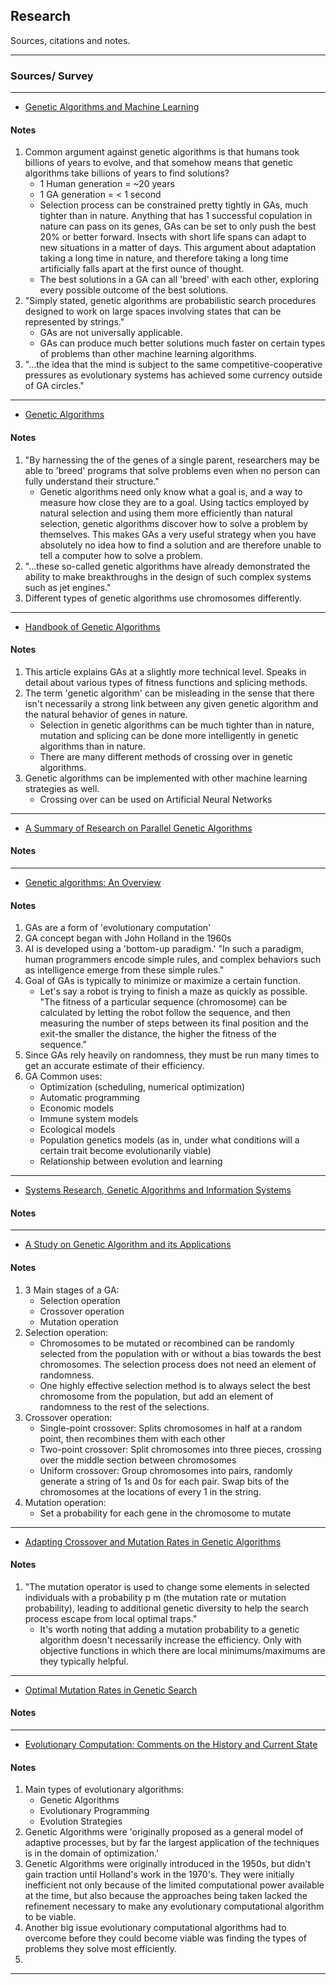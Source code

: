 ## Research

Sources, citations and notes.
___


### Sources/ Survey
___
* [Genetic Algorithms and Machine Learning](https://link.springer.com/content/pdf/10.1023%2FA%3A1022602019183.pdf)
#### Notes
1. Common argument against genetic algorithms is that humans took billions of years to evolve, and that somehow means that genetic algorithms take billions of years to find solutions?
    * 1 Human generation = ~20 years
    * 1 GA generation = < 1 second
    * Selection process can be constrained pretty tightly in GAs, much tighter than in nature. Anything that has 1 successful copulation in nature can pass on its genes, GAs can be set to only push the best 20% or better forward. Insects with short life spans can adapt to new situations in a matter of days. This argument about adaptation taking a long time in nature, and therefore taking a long time artificially falls apart at the first ounce of thought.
    * The best solutions in a GA can all 'breed' with each other, exploring every possible outcome of the best solutions.
2. "Simply stated, genetic algorithms are probabilistic search procedures designed to work on large spaces involving states that can be represented by strings."
    * GAs are not universally applicable.
    * GAs can produce much better solutions much faster on certain types of problems than other machine learning algorithms.
3. "...the idea that the mind is subject to the same competitive-cooperative pressures as evolutionary systems has achieved some currency outside of GA circles."
___
* [Genetic Algorithms](https://www.jstor.org/stable/pdf/24939139.pdf?refreqid=excelsior%3A7b79ef68affedd67375ee74ef85c5ed3)
#### Notes
1. "By harnessing the of the genes of a single parent, researchers may be able to 'breed' programs that
solve problems even when no person can fully understand their structure."
    * Genetic algorithms need only know what a goal is, and a way to measure how close they are to a goal. Using tactics employed by natural selection and using them more efficiently than natural selection, genetic algorithms discover how to solve a problem by themselves. This makes GAs  a very useful strategy when you have absolutely no idea how to find a solution and are therefore unable to tell a computer how to solve a problem.
2. "...these so-called genetic algorithms have already demonstrated the ability to make breakthroughs in the design of such complex systems such as jet engines."
3. Different types of genetic algorithms use chromosomes differently.
___
* [Handbook of Genetic Algorithms](https://pdf.sciencedirectassets.com/271585/1-s2.0-S0004370200X00409/1-s2.0-S0004370298000162/main.pdf?x-amz-security-token=AgoJb3JpZ2luX2VjEJH%2F%2F%2F%2F%2F%2F%2F%2F%2F%2FwEaCXVzLWVhc3QtMSJIMEYCIQDpzPbx4LEra4y6iA5UCzm%2BI0m4Fr3XOaec%2Bdq7cDl9cAIhAMaFRwHAv2ujEA6RZiAp%2BvGV2cFG5CcC3sVG79eNppLEKtoDCHkQAhoMMDU5MDAzNTQ2ODY1IgzvFdJnUwUixqpGc50qtwNJd1Pv1REKQtXoNrSCI474QjYP0dY4gRHmaESnnNdsQxBx0xYgc3uPz3EmH18Y3tMK11zC88uQEktwcg%2FYw6R5GVcJcknNcGI%2Bh1Ml7zfZwo9L7NZVWjGQ7DH4hHiMHbEmnamWDeV6XrcjcxD5F5Fg2vjjh0He1Qw5PPWlMYxNgBvGzmoG1rdfB032NcBCZuQUpTwZB1vHZJbeHnqFG9q5vxgLzYIA%2Fqfpte%2FLIUkDRIwVEhSjSb8OBFZZSYdP%2BI0tQjXfGOX18oTHXtE5ODEOV8QtvANsKS%2BK%2FQI2hYEPQTMwD7G7gM1AN8mHLse1bLgMlJJVlDvxjuPF1viNtTu22bX2PsYgKVOfaUlzB96Mhs1oY7y%2FLtLBaCb192nUURMBgEiDr%2B346nRFDQokiGHYYv%2FXIE7uopqj%2F%2BpQ5WQ3c3BNWcwldXCeWKjnOQz3VzCXYMdrtznkM75DjZ4H1P%2BkOHhiXSrpvnuTHFyomVV9i4kfUJmVMaodrzldYf4MOkP3vWwLSULk32JQuSIXLSI75dr53Vj6CoJU8qTPG71SOsfS%2B3%2BMmTisaXWcxalsk8ysZ473WBRxMNnroeYFOrMBLhjtL2qqa7wMmYiEDWYfu9psGCIQ6iamKCiEHgXsd5OgfoFtLNUYMhbTm45w0eE2AgcP%2FUuJRwe5jdOnmR5J0c8l9Sxk4idnGAeqm4hVnv24%2Bvbau8PAYnhUd%2F%2FpXib6KKawjpGmVt96hzTrOrwNwSZwMJrKwqBAxyFJhQdbhMMQuGs2nIAfwXRwYySRDf%2BGg8CiTqb3tMDCqHY19FdT3DBT5AVrmEOfwQupVG22WMGMSgQ%3D&AWSAccessKeyId=ASIAQ3PHCVTY77Q2SRHI&Expires=1556647044&Signature=85iou3lZ7FCNCVKpfvZ%2Faw1Mz2s%3D&hash=aa3283b7a51418824c8cd528f02b6b40487f77f5b19b597b6fdf3a0bfa71fde8&host=68042c943591013ac2b2430a89b270f6af2c76d8dfd086a07176afe7c76c2c61&pii=S0004370298000162&tid=spdf-8292c0e2-f061-4e90-bb5a-c5733e08e359&sid=6fd1a561227386480f8a7df0b43635c9fe6fgxrqa&type=client)
#### Notes
1. This article explains GAs at a slightly more technical level. Speaks in detail about various types of fitness functions and splicing methods.
2. The term 'genetic algorithm' can be misleading in the sense that there isn't necessarily a strong link between any given genetic algorithm and the natural behavior of genes in nature.
    * Selection in genetic algorithms can be much tighter than in nature, mutation and splicing can be done more intelligently in genetic algorithms than in nature.
    * There are many different methods of crossing over in genetic algorithms.
3. Genetic algorithms can be implemented with other machine learning strategies as well.
    * Crossing over can be used on Artificial Neural Networks
___
* [A Summary of Research on Parallel Genetic Algorithms](http://citeseerx.ist.psu.edu/viewdoc/download;jsessionid=1115E425DCC85D6A7942493DE5F3442A?doi=10.1.1.49.4669&rep=rep1&type=pdf)
#### Notes

___
* [Genetic algorithms: An Overview](https://onlinelibrary.wiley.com/doi/epdf/10.1002/cplx.6130010108)
#### Notes
1. GAs are a form of 'evolutionary computation'
2. GA concept began with John Holland in the 1960s
3. AI is developed using a 'bottom-up paradigm.' "In such a paradigm, human programmers encode simple rules, and complex behaviors such as intelligence emerge from these simple rules."
4. Goal of GAs is typically to minimize or maximize a certain function.
    * Let's say a robot is trying to finish a maze as quickly as possible. "The fitness of a particular sequence (chromosome) can be calculated by letting the robot follow the sequence, and then measuring the number of steps between its final position and the exit-the smaller the distance, the higher the fitness of the sequence."
5. Since GAs rely heavily on randomness, they must be run many times to get an accurate estimate of their efficiency.
6. GA Common uses:
    * Optimization (scheduling, numerical optimization)
    * Automatic programming
    * Economic models
    * Immune system models
    * Ecological models
    * Population genetics models (as in, under what conditions will a certain trait become evolutionarily viable)
    * Relationship between evolution and learning
___
* [Systems Research, Genetic Algorithms and Information Systems](https://search.proquest.com/docview/196893337?accountid=27112)
#### Notes

___
* [A Study on Genetic Algorithm and its Applications](https://www.researchgate.net/publication/309770246_A_Study_on_Genetic_Algorithm_and_its_Applications)
#### Notes
1. 3 Main stages of a GA:
    * Selection operation
    * Crossover operation
    * Mutation operation
2. Selection operation:
    * Chromosomes to be mutated or recombined can be randomly selected from the population with or without a bias towards the best chromosomes. The selection process does not need an element of randomness.
    * One highly effective selection method is to always select the best chromosome from the population, but add an element of randomness to the rest of the selections.
3. Crossover operation:
    * Single-point crossover: Splits chromosomes in half at a random point, then recombines them with each other
    * Two-point crossover: Split chromosomes into three pieces, crossing over the middle section between chromosomes
    * Uniform crossover: Group chromosomes into pairs, randomly generate a string of 1s and 0s for each pair. Swap bits of the chromosomes at the locations of every 1 in the string.
4. Mutation operation:
    * Set a probability for each gene in the chromosome to mutate
___
* [Adapting Crossover and Mutation Rates in Genetic Algorithms](https://www.researchgate.net/profile/Wen-Yang_Lin/publication/220587952_Adapting_Crossover_and_Mutation_Rates_in_Genetic_Algorithms/links/09e41507ecb25e3e07000000/Adapting-Crossover-and-Mutation-Rates-in-Genetic-Algorithms.pdf)
#### Notes
1. "The mutation operator is used to change some elements in selected individuals with a probability p m (the mutation rate or mutation probability), leading to additional genetic diversity to help the search process escape from local optimal traps."
    * It's worth noting that adding a mutation probability to a genetic algorithm doesn't necessarily increase the efficiency. Only with objective functions in which there are local minimums/maximums are they typically helpful.
___
* [Optimal Mutation Rates in Genetic Search](http://neuro.bstu.by/ai/To-dom/My_research/Papers-0/For-research/Needle/back.pdf)
#### Notes

___
* [Evolutionary Computation: Comments on the History and Current State](https://www.researchgate.net/profile/Hans-Paul_Schwefel/publication/3418513_Evolutionary_Computation_Comments_on_the_History_and_Current_State/links/00463534e624d0358e000000/Evolutionary-Computation-Comments-on-the-History-and-Current-State.pdf)
#### Notes
1. Main types of evolutionary algorithms:
    * Genetic Algorithms
    * Evolutionary Programming
    * Evolution Strategies
2. Genetic Algorithms were 'originally proposed as a general model of adaptive processes, but by far the largest application of the techniques is in the domain of optimization.'
3. Genetic Algorithms were originally introduced in the 1950s, but didn't gain traction until Holland's work in the 1970's. They were initially inefficient not only because of the limited computational power available at the time, but also because the approaches being taken lacked the refinement necessary to make any evolutionary computational algorithm to be viable.
4. Another big issue evolutionary computational algorithms had to overcome before they could become viable was finding the types of problems they solve most efficiently.
5.
___
